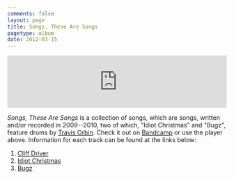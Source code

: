```yaml
---
comments: false
layout: page
title: Songs, These Are Songs
pagetype: album
date: 2012-03-15
---
```


<iframe style="border: 0; width: 100%; height: 120px;" src="https://bandcamp.com/EmbeddedPlayer/album=1876446436/size=large/bgcol=ffffff/linkcol=0687f5/tracklist=false/artwork=small/transparent=true/" seamless><a href="https://petepeterson.bandcamp.com/album/songs-these-are-songs">Songs, These Are Songs by Pete Peterson</a></iframe>

_Songs, These Are Songs_ is a collection of songs, which are songs, written
and/or recorded in 2009--2010, two of which, "Idiot Christmas" and "Bugz",
feature drums by [Travis Orbin](http://travisorbin.com). Check it out on
[Bandcamp](https://petepeterson.bandcamp.com/album/songs-these-are-songs) or use
the player above. Information for each track can be found at the links below:

1. [Cliff Driver](cliff-driver)
2. [Idiot Christmas](idiot-christmas)
3. [Bugz](bugz)
